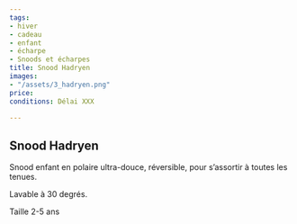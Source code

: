 ```yaml
---
tags:
- hiver
- cadeau
- enfant
- écharpe
- Snoods et écharpes
title: Snood Hadryen
images:
- "/assets/3_hadryen.png"
price: 
conditions: Délai XXX

---
```

## Snood Hadryen

Snood enfant en polaire ultra-douce, réversible, pour s’assortir à toutes les tenues.

Lavable à 30 degrés.

Taille 2-5 ans